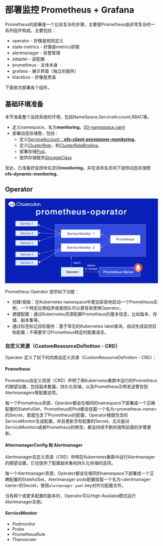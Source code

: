 # 部署监控 Prometheus + Grafana

Prometheus的部署是一个比较复杂的步骤，主要是Prometheus由非常复杂的一系列组件构成。主要包括：

- operator      - 好像是规则定义
- state-metrics - 好像是metrics抓取
- alertmanager  - 告警管理
- adapter       - 适配器
- prometheus    - 主体本身
- grafana       - 展示界面（独立的服务）
- blackbox      - 好像是黑盒

下面依次部署各个组件。

## 基础环境准备

本节准备整个监控系统的环境，包括NameSpace,ServiceAccount,RBAC等。

- 定义namespace，名为**monitoring**。[00-namespace.yaml](00-namespace.yaml)
- 部署动态存储卷，包括：
  - 定义[ServiceAccount：**nfs-client-provisioner-monitoring**](01-storage-serviceAccount.yaml)。
  - 定义[ClusterRole](02-stroage-clusterRole.yaml)，和[ClusterRoleBinding](02-storage-clusterRoleBinding.yaml)。
  - 部署存储[Pod](11-storage-deployment.yaml)。
  - 提供存储服务[StorageClass](12-storage-storageClass.yaml)

至此，已准备好监控命名空间**monitoring**，并在该命名空间下提供动态存储卷**nfs-dynamic-monitoring**。

## Operator

![架构](../../../resources/images/prometheus-operator.jpg)

Prometheus Operator 提供如下功能：

- 创建/销毁：在Kubernetes namespace中更加容易地启动一个Prometheus实例，一个特定应用程序或者团队可以更容易使用Operator。
- 便捷配置：通过Kubernetes资源配置Prometheus的基本信息，比如版本、存储、副本集等。
- 通过标签标记目标服务：基于常见的Kubernetes label查询，自动生成监控目标配置；不需要学习Prometheus特定的配置语言。

### 自定义资源（CustomResourceDefinition - CRD）

Operator 定义了如下的四类自定义资源（CustomResourceDefinition - CRD）：

#### Prometheus

Prometheus自定义资源（CRD）声明了再Kubernetes集群中运行的Prometheus的期望设置，包括副本数量，持久化存储，以及Prometheus示例发送警告到Alertmanagers等配置选项。

每一个Prometheus资源，Operator都会在相同的namespace下部署成一个正确配置的StatefulSet，Prometheus的Pod都会挂载一个名为\<prometheus-name\>的Secret，里面包含了Prometheus的配置，Operator根据包含的ServiceMonitor生成配置，并且更新含有配置的Secret。无论是对ServiceMonitors或者Prometheus的修改，都会持续不断的按照前面的步骤更新。

#### AltermanagerConfig 和 Alertmanager

Alertmanager自定义资源（CRD）申明在Kubernetes集群中运行Alertmanager的期望设置，它也提供了配置副本集和持久化存储的选项。

每一个Alertmanager资源，Operator都会在相同的namespace下部署成一个正确配置的StatefulSet，Alertmanager pods配置挂载一个名为\<alertmanager-name\>的Secret，使用`alermanager.yaml` key对作为配置文件。

当有两个或更多配置的副本时，Operator可以High-Availabe模式运行Alertmanager实例。

#### ServiceMonitor



- Podmonitor
- Probe
- PrometheusRule
- Thanosruler
